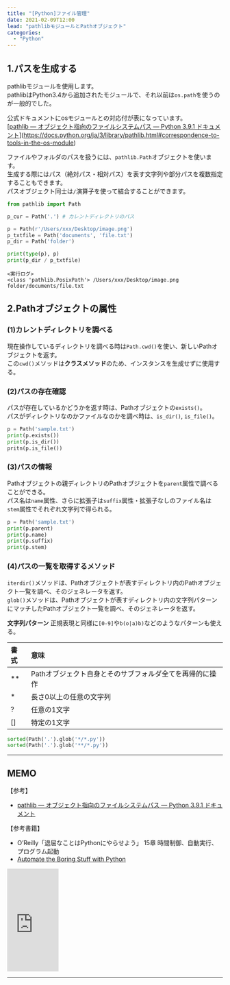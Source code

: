 ```yaml
---
title: "[Python]ファイル管理"
date: 2021-02-09T12:00
lead: "pathlibモジュールとPathオブジェクト"
categories:
  - "Python"
---
```


## 1.パスを生成する
pathlibモジュールを使用します。  
pathlibはPython3.4から追加されたモジュールで、それ以前は`os.path`を使うのが一般的でした。  

公式ドキュメントにosモジュールとの対応付が表になっています。  
[[pathlib — オブジェクト指向のファイルシステムパス — Python 3.9.1 ドキュメント](https://docs.python.org/ja/3/library/pathlib.html)](https://docs.python.org/ja/3/library/pathlib.html#correspondence-to-tools-in-the-os-module)

ファイルやフォルダのパスを扱うには、`pathlib.Path`オブジェクトを使います。  
生成する際にはパス（絶対パス・相対パス）を表す文字列や部分パスを複数指定することもできます。  
パスオブジェクト同士は`/`演算子を使って結合することができます。

```python
from pathlib import Path

p_cur = Path('.') # カレントディレクトリのパス

p = Path(r'/Users/xxx/Desktop/image.png')
p_txtfile = Path('documents', 'file.txt')
p_dir = Path('folder')

print(type(p), p)
print(p_dir / p_txtfile)
```
```
<実行ログ>
<class 'pathlib.PosixPath'> /Users/xxx/Desktop/image.png
folder/documents/file.txt
```

## 2.Pathオブジェクトの属性
### (1)カレントディレクトリを調べる
現在操作しているディレクトリを調べる時は`Path.cwd()`を使い、新しいPathオブジェクトを返す。  
この`cwd()`メソッドは**クラスメソッド**のため、インスタンスを生成せずに使用する。

### (2)パスの存在確認
パスが存在しているかどうかを返す時は、Pathオブジェクトの`exists()`。  
パスがディレクトリなのかファイルなのかを調べ時は、`is_dir()`, `is_file()`。  

```python
p = Path('sample.txt')
print(p.exists())
print(p.is_dir())
pritn(p.is_file())
```

### (3)パスの情報
Pathオブジェクトの親ディレクトリのPathオブジェクトを`parent`属性で調べることができる。  
パス名は`name`属性、さらに拡張子は`suffix`属性・拡張子なしのファイル名は`stem`属性でそれぞれ文字列で得られる。

```python
p = Path('sample.txt')
print(p.parent)
print(p.name)
print(p.suffix)
print(p.stem)
```

### (4)パスの一覧を取得するメソッド
`iterdir()`メソッドは、Pathオブジェクトが表すディレクトリ内のPathオブジェクト一覧を調べ、そのジェネレータを返す。  
`glob()`メソッドは、Pathオブジェクトが表すディレクトリ内の文字列パターンにマッチしたPathオブジェクト一覧を調べ、そのジェネレータを返す。

**文字列パターン**
正規表現と同様に`[0-9]`や`b(o|a)b)`などのようなパターンも使える。

| 書式 | 意味 |
| :--- | :--- |
| ** | Pathオブジェクト自身とそのサブフォルダ全てを再帰的に操作 |
| * | 長さ0以上の任意の文字列 |
| ? | 任意の1文字 |
| [] | 特定の1文字 |


```python
sorted(Path('.').glob('*/*.py'))
sorted(Path('.').glob('**/*.py'))
```

---
## MEMO
【参考】
- [pathlib — オブジェクト指向のファイルシステムパス — Python 3.9.1 ドキュメント](https://docs.python.org/ja/3/library/pathlib.html)

【参考書籍】
- O’Reilly「退屈なことはPythonにやらせよう」 15章 時間制御、自動実行、プログラム起動
- [Automate the Boring Stuff with Python](https://automatetheboringstuff.com/)
<iframe style="width:120px;height:240px;" marginwidth="0" marginheight="0" scrolling="no" frameborder="0" src="https://rcm-fe.amazon-adsystem.com/e/cm?ref=qf_sp_asin_til&t=massasquash08-22&m=amazon&o=9&p=8&l=as1&IS1=1&detail=1&asins=487311778X&linkId=691e891718cdd36feb75e664a0a2f53a&bc1=ffffff&amp;lt1=_top&fc1=333333&lc1=0066c0&bg1=ffffff&f=ifr"></iframe>

---